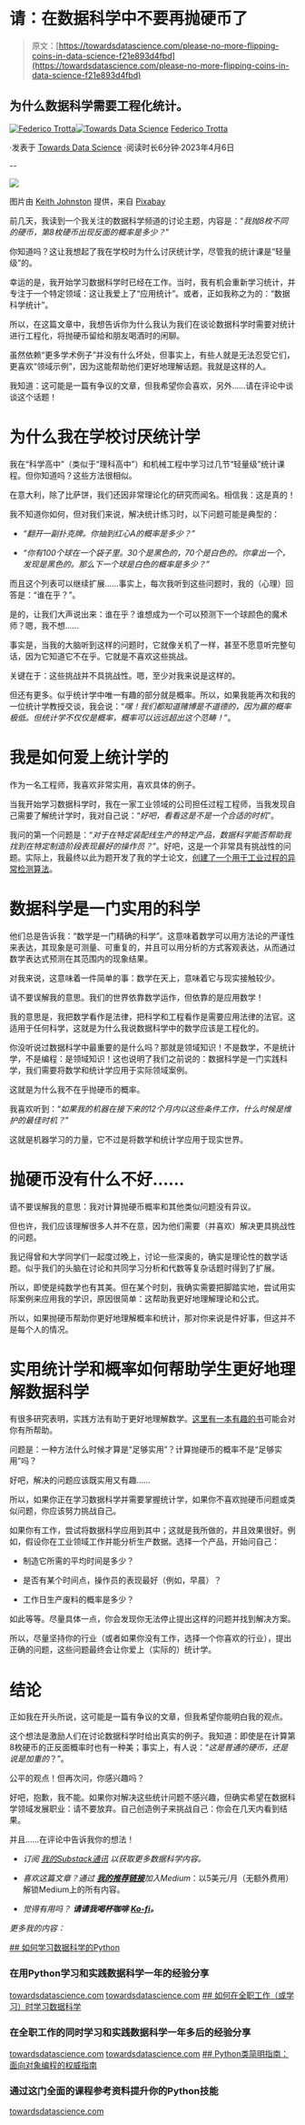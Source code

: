 # 请：在数据科学中不要再抛硬币了

> 原文：[https://towardsdatascience.com/please-no-more-flipping-coins-in-data-science-f21e893d4fbd](https://towardsdatascience.com/please-no-more-flipping-coins-in-data-science-f21e893d4fbd)

## 为什么数据科学需要工程化统计。

[](https://federicotrotta.medium.com/?source=post_page-----f21e893d4fbd--------------------------------)[![Federico Trotta](../Images/e997e3a96940c16ab5071629016d82fd.png)](https://federicotrotta.medium.com/?source=post_page-----f21e893d4fbd--------------------------------)[](https://towardsdatascience.com/?source=post_page-----f21e893d4fbd--------------------------------)[![Towards Data Science](../Images/a6ff2676ffcc0c7aad8aaf1d79379785.png)](https://towardsdatascience.com/?source=post_page-----f21e893d4fbd--------------------------------) [Federico Trotta](https://federicotrotta.medium.com/?source=post_page-----f21e893d4fbd--------------------------------)

·发表于 [Towards Data Science](https://towardsdatascience.com/?source=post_page-----f21e893d4fbd--------------------------------) ·阅读时长6分钟·2023年4月6日

--

![](../Images/c90aa5f6d2f79fe62e2d14899fb2e07f.png)

图片由 [Keith Johnston](https://pixabay.com/it/users/keithjj-2328014/?utm_source=link-attribution&utm_medium=referral&utm_campaign=image&utm_content=1658110) 提供，来自 [Pixabay](https://pixabay.com/it//?utm_source=link-attribution&utm_medium=referral&utm_campaign=image&utm_content=1658110)

前几天，我读到一个我关注的数据科学频道的讨论主题，内容是：“*我抛8枚不同的硬币，第8枚硬币出现反面的概率是多少？*”

你知道吗？这让我想起了我在学校时为什么讨厌统计学，尽管我的统计课是“轻量级”的。

幸运的是，我开始学习数据科学时已经在工作。当时，我有机会重新学习统计，并专注于一个特定领域：这让我爱上了“应用统计”。或者，正如我称之为的：“数据科学统计”。

所以，在这篇文章中，我想告诉你为什么我认为我们在谈论数据科学时需要对统计进行工程化，将抛硬币留给和朋友喝酒时的闲聊。

虽然依赖“更多学术例子”并没有什么坏处，但事实上，有些人就是无法忍受它们，更喜欢“领域示例”，因为这能帮助他们更好地理解话题。我就是这样的人。

我知道：这可能是一篇有争议的文章，但我希望你会喜欢，另外……请在评论中谈谈这个话题！

# 为什么我在学校讨厌统计学

我在“科学高中”（类似于“理科高中”）和机械工程中学习过几节“轻量级”统计课程。但你知道吗？这些方法很相似。

在意大利，除了比萨饼，我们还因非常理论化的研究而闻名。相信我：这是真的！

我不知道你如何，但对我们来说，解决统计练习时，以下问题可能是典型的：

+   *“翻开一副扑克牌。你抽到红心A的概率是多少？”*

+   *“你有100个球在一个袋子里。30个是黑色的，70个是白色的。你拿出一个，发现是黑色的。那么下一个球是白色的概率是多少？”*

而且这个列表可以继续扩展……事实上，每次我听到这些问题时，我的（心理）回答是：“谁在乎？”。

是的，让我们大声说出来：谁在乎？谁想成为一个可以预测下一个球颜色的魔术师？嗯，我不想……

事实是，当我的大脑听到这样的问题时，它就像关机了一样，甚至不愿意听完整句话，因为它知道它不在乎。它就是不喜欢这些挑战。

关键在于：这些挑战并不具挑战性。嗯，至少对我来说是这样的。

但还有更多。似乎统计学中唯一有趣的部分就是概率。所以，如果我能再次和我的一位统计学教授交谈，我会说：“*嘿！我们都知道赌博是不道德的，因为赢的概率极低。但统计学不仅仅是概率，概率可以远远超出这个范畴！*”。

# 我是如何爱上统计学的

作为一名工程师，我喜欢非常实用，喜欢具体的例子。

当我开始学习数据科学时，我在一家工业领域的公司担任过程工程师，当我发现自己需要了解统计学时，我对自己说：“*好吧，看看这是不是一个合适的时机*”。

我问的第一个问题是：“*对于在特定装配线生产的特定产品，数据科学能否帮助我找到在特定制造阶段表现最好的操作员？*”。好吧，这是一个非常具有挑战性的问题。实际上，我最终以此为题开发了我的学士论文，[创建了一个用于工业过程的异常检测算法](https://medium.com/towards-data-science/how-to-use-data-science-in-industrial-production-environments-6accf24afeb2)。

# 数据科学是一门实用的科学

他们总是告诉我：“数学是一门精确的科学”。这意味着数学可以用方法论的严谨性来表达，其现象是可测量、可重复的，并且可以用分析的方式客观表达，从而通过数学表达式预测在其范围内的现象结果。

对我来说，这意味着一件简单的事：数学在天上，意味着它与现实接触较少。

请不要误解我的意思。我们的世界依靠数学运作，但依靠的是应用数学！

我的意思是，我把数学看作是法律，把科学和工程看作是需要应用法律的法官。这适用于任何科学，这就是为什么我说数据科学中的数学应该是工程化的。

你没听说过数据科学中最重要的是什么吗？那就是领域知识！不是数学，不是统计学，不是编程：是领域知识！这也说明了我们之前说的：数据科学是一门实践科学，我们需要将数学和统计学应用于实际领域案例。

这就是为什么我不在乎抛硬币的概率。

我喜欢听到：“*如果我的机器在接下来的12个月内以这些条件工作，什么时候是维护的最佳时机？*”

这就是机器学习的力量，它不过是将数学和统计学应用于现实世界。

# 抛硬币没有什么不好……

请不要误解我的意思：我对计算抛硬币概率和其他类似问题没有异议。

但也许，我们应该理解很多人并不在意，因为他们需要（并喜欢）解决更具挑战性的问题。

我记得曾和大学同学们一起度过晚上，讨论一些深奥的，确实是理论性的数学话题。似乎我们的头脑在讨论和共同学习分析和代数等复杂话题时得到了扩展。

所以，即使是纯数学也有其美。但在某个时刻，我确实需要把脚踏实地，尝试用实际案例来应用我的学识，原因很简单：这帮助我更好地理解理论和公式。

所以，如果抛硬币帮助你更好地理解概率和统计，那对你来说是件好事，但这并不是每个人的情况。

# 实用统计学和概率如何帮助学生更好地理解数据科学

有很多研究表明，实践方法有助于更好地理解数学。[这里有一本有趣的书](https://www.amazon.it/Mind-Numbers-Science-Flunked-Algebra/dp/039916524X)可能会对你有所帮助。

问题是：一种方法什么时候才算是“足够实用”？计算抛硬币的概率不是“足够实用”吗？

好吧，解决的问题应该既实用又有趣……

所以，如果你正在学习数据科学并需要掌握统计学，如果你不喜欢抛硬币问题或类似问题，你应该努力挑战自己。

如果你有工作，尝试将数据科学应用到其中；这就是我所做的，并且效果很好。例如，假设你在工业领域工作并能分析生产数据。选择一个产品，开始问自己：

+   制造它所需的平均时间是多少？

+   是否有某个时间点，操作员的表现最好（例如，早晨）？

+   工作日生产废料的概率是多少？

如此等等。尽量具体一点，你会发现你无法停止提出这样的问题并找到解决方案。

所以，尽量坚持你的行业（或者如果你没有工作，选择一个你喜欢的行业），提出正确的问题，这些问题最终会让你爱上（实际的）统计学。

# 结论

正如我在开头所说，这可能是一篇有争议的文章，但我希望你能明白我的观点。

这个想法是激励人们在讨论数据科学时给出真实的例子。我知道：即使是在计算第8枚硬币的正反面概率时也有一种美；事实上，有人说：“*这是普通的硬币，还是说是加重的*？”。

公平的观点！但再次问，你感兴趣吗？

好吧，抱歉，我不能。如果你对解决这些统计问题不感兴趣，但确实希望在数据科学领域发展职业：请不要放弃。自己创造例子来挑战自己：你会在几天内看到结果。

并且……在评论中告诉我你的想法！

+   *订阅* [*我的Substack通讯*](https://federicotrotta.substack.com/?r=1ep1nf&utm_campaign=pub-share-checklist) *以获取更多数据科学内容。*

+   *喜欢这篇文章？通过* [***我的推荐链接***](https://federicotrotta.medium.com/membership)*加入Medium*：以5美元/月（无额外费用）解锁Medium上的所有内容。

+   *觉得有用吗？* ***请请我喝杯咖啡*** [***Ko-fi***](https://ko-fi.com/federicotrotta)***。***

*更多我的内容：*

[## 如何学习数据科学的Python](https://towardsdatascience.com/how-to-study-python-for-data-science-888a1ad649ae?source=post_page-----f21e893d4fbd--------------------------------)

### 在用Python学习和实践数据科学一年的经验分享

[towardsdatascience.com](/how-to-study-python-for-data-science-888a1ad649ae?source=post_page-----f21e893d4fbd--------------------------------) [towardsdatascience.com](/how-to-study-data-science-even-if-you-work-or-study-full-time-b52ace31edac?source=post_page-----f21e893d4fbd--------------------------------) [## 如何在全职工作（或学习）时学习数据科学](https://towardsdatascience.com/how-to-study-data-science-even-if-you-work-or-study-full-time-b52ace31edac?source=post_page-----f21e893d4fbd--------------------------------)

### 在全职工作的同时学习和实践数据科学一年多后的经验分享

[towardsdatascience.com](/how-to-study-data-science-even-if-you-work-or-study-full-time-b52ace31edac?source=post_page-----f21e893d4fbd--------------------------------) [towardsdatascience.com](/python-classes-made-easy-the-definitive-guide-to-object-oriented-programming-881ed609fb6?source=post_page-----f21e893d4fbd--------------------------------) [## Python类简明指南：面向对象编程的权威指南](https://towardsdatascience.com/python-classes-made-easy-the-definitive-guide-to-object-oriented-programming-881ed609fb6?source=post_page-----f21e893d4fbd--------------------------------)

### 通过这门全面的课程参考资料提升你的Python技能

[towardsdatascience.com](/python-classes-made-easy-the-definitive-guide-to-object-oriented-programming-881ed609fb6?source=post_page-----f21e893d4fbd--------------------------------)

